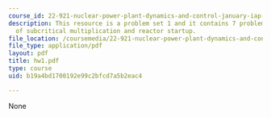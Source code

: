 ```yaml
---
course_id: 22-921-nuclear-power-plant-dynamics-and-control-january-iap-2006
description: This resource is a problem set 1 and it contains 7 problems on the topic
  of subcritical multiplication and reactor startup.
file_location: /coursemedia/22-921-nuclear-power-plant-dynamics-and-control-january-iap-2006/b19a4bd1700192e99c2bfcd7a5b2eac4_hw1.pdf
file_type: application/pdf
layout: pdf
title: hw1.pdf
type: course
uid: b19a4bd1700192e99c2bfcd7a5b2eac4

---
```

None